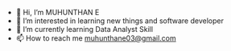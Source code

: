 - 👋 Hi, I’m MUHUNTHAN E
- 👀 I’m interested in learning new things and software developer
- 🌱 I’m currently learning Data Analyst Skill
- 📫 How to reach me muhunthane03@gmail.com 

<!---
MUHUNTHANE05/MUHUNTHANE05 is a ✨ special ✨ repository because its `README.md` (this file) appears on your GitHub profile.
You can click the Preview link to take a look at your changes.
--->
